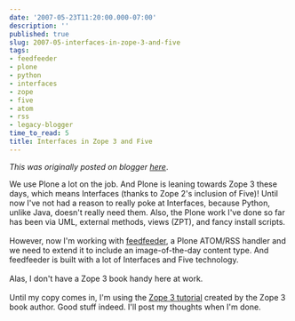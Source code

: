 ```yaml
---
date: '2007-05-23T11:20:00.000-07:00'
description: ''
published: true
slug: 2007-05-interfaces-in-zope-3-and-five
tags:
- feedfeeder
- plone
- python
- interfaces
- zope
- five
- atom
- rss
- legacy-blogger
time_to_read: 5
title: Interfaces in Zope 3 and Five
---
```


*This was originally posted on blogger [here](https://pydanny.blogspot.com/2007/05/interfaces-in-zope-3-and-five.html)*.

We use Plone a lot on the job.  And Plone is leaning towards Zope 3 these days, which means Interfaces (thanks to Zope 2's inclusion of Five)!  Until now I've not had a reason to really poke at Interfaces, because Python, unlike Java, doesn't really need them.  Also, the Plone work I've done so far has been via UML, external methods, views (ZPT), and fancy install scripts.<br /><br />However, now I'm working with <a href="http://plone.org/products/feedfeeder">feedfeeder</a>, a Plone ATOM/RSS handler and we need to extend it to include an image-of-the-day content type.  And feedfeeder is built with a lot of Interfaces and Five technology.<br /><br />Alas, I don't have a Zope 3 book handy here at work.<br /><br />Until my copy comes in, I'm using the <a href="http://worldcookery.com/files/ploneconf05-five/">Zope 3 tutorial</a> created by the Zope 3 book author.  Good stuff indeed.  I'll post my thoughts when I'm done.